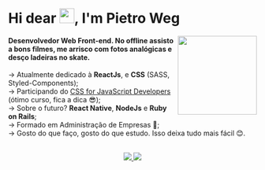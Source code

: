 
<h1 align="left">Hi dear <img src="https://raw.githubusercontent.com/kaueMarques/kaueMarques/master/hi.gif" width="30px">, I'm Pietro Weg</h1>
<img height="160em" align="right" src="https://github-readme-stats.vercel.app/api/top-langs/?username=pwsera&layout=compact&langs_count=7&theme=radical"/>
<h4 align="left">Desenvolvedor Web Front-end. No offline assisto a bons filmes, me arrisco com fotos analógicas e desço ladeiras no skate.</h4>


  &#8594; Atualmente dedicado à <strong>ReactJs</strong>, e <strong>CSS</strong> (SASS, Styled-Components);
  <br>
  &#8594; Participando do <a href="https://courses.joshwcomeau.com/css-for-js">CSS for JavaScript Developers</a> (ótimo curso, fica a dica 😎);
  <br>
  &#8594; Sobre o futuro? <strong>React Native</strong>, <strong>NodeJs</strong> e <strong>Ruby on Rails</strong>;
  <br>
  &#8594; Formado em Administração de Empresas 📓;
  <br>
  &#8594; Gosto do que faço, gosto do que estudo. Isso deixa tudo mais fácil 😊.
 
 <br>
 
  <div  align="center">
  <a href= "mailto:weg.pietro@gmail.com" title="weg.pietro@gmail.com">
    <img src="https://img.shields.io/badge/-Gmail-%23333?style=for-the-badge&logo=gmail&logoColor=white" target="_blank">
  </a>
  <a href="https://www.linkedin.com/in/pwsera/" target="_blank" title="pwsera">
    <img src="https://img.shields.io/badge/-LinkedIn-%230077B5?style=for-the-badge&logo=linkedin&logoColor=white" target="_blank">
  </a> 
</div>



